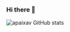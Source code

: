 ### Hi there 👋
![apaixav GitHub stats](https://github-readme-stats.vercel.app/api?username=apaixav&show_icons=true&theme=prussian)
